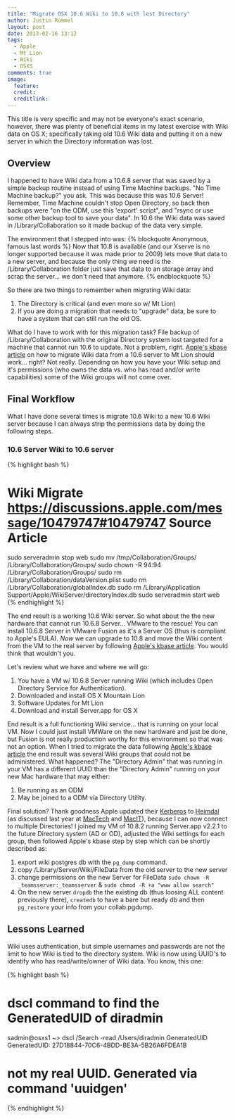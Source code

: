 ```yaml
---
title: "Migrate OSX 10.6 Wiki to 10.8 with lost Directory"
author: Justin Rummel
layout: post
date: 2013-02-16 13:12
tags: 
  - Apple
  - Mt Lion
  - Wiki
  - OSXS
comments: true
image:
  feature:
  credit:
  creditlink:
---
```

This title is very specific and may not be everyone's exact scenario, however, there was plenty of beneficial items in my latest exercise with Wiki data on OS X; specifically taking old 10.6 Wiki data and putting it on a new server in which the Directory information was lost.

Overview
--------
I happened to have Wiki data from a 10.6.8 server that was saved by a simple backup routine instead of using Time Machine backups.	 "No Time Machine backup?" you ask.	This was because this was 10.6 Server! Remember, Time Machine couldn't stop Open Directory, so back then backups were "on the ODM, use this 'export' script", and "rsync or use some other backup tool to save your data".  In 10.6 the Wiki data was saved in /Library/Collaboration so it made backup of the data very simple.

The environment that I stepped into was:
{% blockquote Anonymous, famous last words %}
Now that 10.8 is available (and our Xserve is no longer supported because it was made prior to 2009) lets move that data to a new server, and because the only thing we need is the /Library/Collaboration folder just save that data to an storage array and scrap the server...	we don't need that anymore.
{% endblockquote %}

So there are two things to remember when migrating Wiki data:

1.	The Directory is critical (and even more so w/ Mt Lion)
2.	If you are doing a migration that needs to "upgrade" data, be sure to have a system that can still run the old OS.

What do I have to work with for this migration task?  File backup of /Library/Collaboration with the original Directory system lost targeted for a machine that cannot run 10.6 to update.  Not a problem, right.  [Apple's kbase article][HT5585] on how to migrate Wiki data from a 10.6 server to Mt Lion should work...  right?  Not really.  Depending on how you have your Wiki setup and it's permissions (who owns the data vs.	who has read and/or write capabilities) some of the Wiki groups will not come over.

Final Workflow
--------------
What I have done several times is migrate 10.6 Wiki to a new 10.6 Wiki server because I can always strip the permissions data by doing the following steps.

### 10.6 Server Wiki to 10.6 server ###
{% highlight bash %}
# Wiki Migrate https://discussions.apple.com/message/10479747#10479747 Source Article
sudo serveradmin stop web
sudo mv /tmp/Collaboration/Groups/ /Library/Collaboration/Groups/
sudo chown -R 94:94 /Library/Collaboration/Groups/
sudo rm /Library/Collaboration/dataVersion.plist
sudo rm /Library/Collaboration/globalIndex.db
sudo rm /Library/Application Support/Apple/WikiServer/directoryIndex.db
sudo serveradmin start web
{% endhighlight %}

The end result is a working 10.6 Wiki server.  So what about the the new hardware that cannot run 10.6.8 Server...  VMware to the rescue!  You can install 10.6.8 Server in VMware Fusion as it's a Server OS (thus is compliant to Apple's EULA).  *Now* we can upgrade to 10.8 and move the Wiki content from the VM to the real server by following [Apple's kbase article][HT5585].  You would think that wouldn't you.

Let's review what we have and where we will go:

1.	You have a VM w/ 10.6.8 Server running Wiki (which includes Open Directory Service for Authentication).
2.	Downloaded and install OS X Mountain Lion
3.	Software Updates for Mt Lion
4.	Download and install Server.app for OS X

End result is a full functioning Wiki service... that is running on your local VM.  Now I could just install VMWare on the new hardware and just be done, but Fusion is not really production worthy for this environment so that was not an option.  When I tried to migrate the data following [Apple's kbase article][HT5585] the end result was several Wiki groups that could not be administered.  What happened?  The "Directory Admin" that was running in your VM has a different UUID than the "Directory Admin" running on your new Mac hardware that may either:

1.	Be running as an ODM
2.	May be joined to a ODM via Directory Utility.

Final solution?  Thank goodness Apple updated their [Kerberos][kerb] to [Heimdal][h5l] (as discussed last year at [MacTech][mactech] and [MacIT][it851]), because I can now connect to multiple Directories!  I joined my VM of 10.8.2 running Server.app v2.2.1 to the future Directory system (AD or OD), adjusted the Wiki settings for each group, then followed Apple's kbase step by step which can be shortly described as:

1.	export wiki postgres db with the ```pg_dump``` command.
2.	copy /Library/Server/Wiki/FileData from the old server to the new server
3.	change permissions on the new Server for FileData ```sudo chown -R _teamsserver:_teamsserver``` & ```sudo chmod -R +a "www allow search"```
4.	On the new server ```dropdb``` the the existing db (thus loosing ALL content previously there), ```createdb``` to have a bare but ready db and then ```pg_restore``` your info from your collab.pgdump.

[kerb]: http://en.Wikipedia.org/Wiki/Kerberos_(protocol)
[h5l]: http://www.h5l.org
[mactech]: /mactech-conference-2011
[it851]: /it851-how-lion-has-changed-mac-os-x-services-features-capabilities
[HT5585]: http://support.apple.com/kb/HT5585

Lessons Learned
---------------
Wiki uses authentication, but simple usernames and passwords are not the limit to how Wiki is tied to the directory system.	 Wiki is now using UUID's to identify who has read/write/owner of Wiki data.  You know, this one:

{% highlight bash %}
# dscl command to find the GeneratedUID of diradmin
sadmin@osxs1 ~> dscl /Search -read /Users/diradmin GeneratedUID
GeneratedUID: 27D18844-70C6-4BDD-BE3A-5B26A6FDEA1B

# not my real UUID.	 Generated via command 'uuidgen'
{% endhighlight %}
